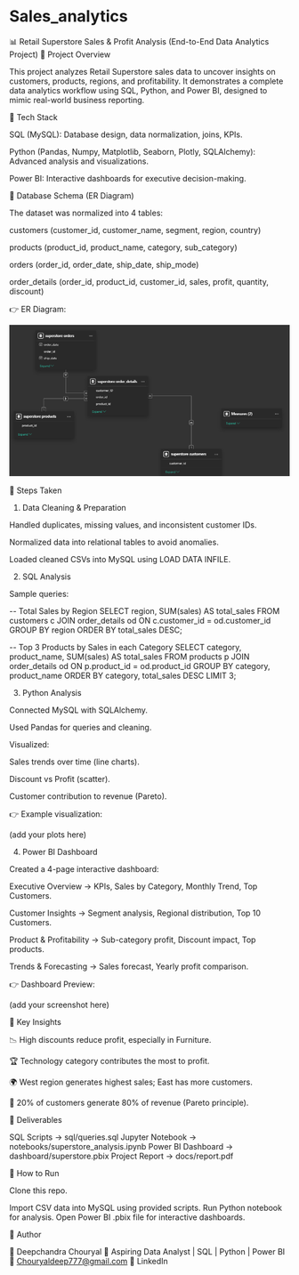 # Sales_analytics
📊 Retail Superstore Sales & Profit Analysis (End-to-End Data Analytics Project)
🔹 Project Overview

This project analyzes Retail Superstore sales data to uncover insights on customers, products, regions, and profitability.
It demonstrates a complete data analytics workflow using SQL, Python, and Power BI, designed to mimic real-world business reporting.

🔹 Tech Stack

SQL (MySQL): Database design, data normalization, joins, KPIs.

Python (Pandas, Numpy, Matplotlib, Seaborn, Plotly, SQLAlchemy): Advanced analysis and visualizations.

Power BI: Interactive dashboards for executive decision-making.

🔹 Database Schema (ER Diagram)

The dataset was normalized into 4 tables:

customers (customer_id, customer_name, segment, region, country)

products (product_id, product_name, category, sub_category)

orders (order_id, order_date, ship_date, ship_mode)

order_details (order_id, product_id, customer_id, sales, profit, quantity, discount)

👉 ER Diagram:

![ER Diagram](images/my-er-diagram.png)

🔹 Steps Taken
1. Data Cleaning & Preparation

Handled duplicates, missing values, and inconsistent customer IDs.

Normalized data into relational tables to avoid anomalies.

Loaded cleaned CSVs into MySQL using LOAD DATA INFILE.

2. SQL Analysis

Sample queries:

-- Total Sales by Region
SELECT region, SUM(sales) AS total_sales
FROM customers c
JOIN order_details od ON c.customer_id = od.customer_id
GROUP BY region
ORDER BY total_sales DESC;

-- Top 3 Products by Sales in each Category
SELECT category, product_name, SUM(sales) AS total_sales
FROM products p
JOIN order_details od ON p.product_id = od.product_id
GROUP BY category, product_name
ORDER BY category, total_sales DESC
LIMIT 3;

3. Python Analysis

Connected MySQL with SQLAlchemy.

Used Pandas for queries and cleaning.

Visualized:

Sales trends over time (line charts).

Discount vs Profit (scatter).

Customer contribution to revenue (Pareto).

👉 Example visualization:

(add your plots here)

4. Power BI Dashboard

Created a 4-page interactive dashboard:

Executive Overview → KPIs, Sales by Category, Monthly Trend, Top Customers.

Customer Insights → Segment analysis, Regional distribution, Top 10 Customers.

Product & Profitability → Sub-category profit, Discount impact, Top products.

Trends & Forecasting → Sales forecast, Yearly profit comparison.

👉 Dashboard Preview:

(add your screenshot here)

🔹 Key Insights

📉 High discounts reduce profit, especially in Furniture.

🏆 Technology category contributes the most to profit.

🌍 West region generates highest sales; East has more customers.

👥 20% of customers generate 80% of revenue (Pareto principle).

🔹 Deliverables

SQL Scripts → sql/queries.sql
Jupyter Notebook → notebooks/superstore_analysis.ipynb
Power BI Dashboard → dashboard/superstore.pbix
Project Report → docs/report.pdf

🔹 How to Run

Clone this repo.

Import CSV data into MySQL using provided scripts.
Run Python notebook for analysis.
Open Power BI .pbix file for interactive dashboards.

🔹 Author

👤 Deepchandra Chouryal
💼 Aspiring Data Analyst | SQL | Python | Power BI
📧 Chouryaldeep777@gmail.com
🔗 LinkedIn
